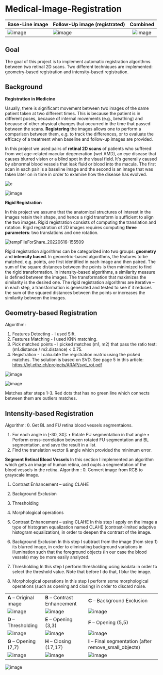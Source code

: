 # Medical-Image-Registration

| Base-Line image | Follow-Up image (registrated) | Combined |
| ---  | ---  |  :----:  |
| ![image](https://user-images.githubusercontent.com/68702877/174038357-fed32ffb-1a0a-4f00-b44a-aec64006e09e.png) |![image](https://user-images.githubusercontent.com/68702877/174038420-b8e9257d-a375-411a-b17e-7bcdc59759af.png)| ![image](https://user-images.githubusercontent.com/68702877/174038468-a8d47cb2-98fd-44a1-bd38-a3a6dad5f5ab.png)|


## Goal
The goal of this project is to implement automatic registration algorithms between two retinal 2D scans. Two different techniques are implemented: geometry-based registration and intensity-based registration.

## Background

**Registration in Medicine**

Usually, there is significant movement between two images of the same patient taken at two different times. This is because the patient is in different poses, because of internal movements (e.g., breathing) and because of other physical changes that occurred in the time that passed between the scans. **Registering** the images allows one to perform a comparison between them, e.g. to track the differences, or to evaluate the efficacy of a treatment when baseline and follow-up images are provided.

In this project we used pairs of **retinal 2D scans** of patients who suffered from wet age-related macular degeneration (wet AMD), an eye disease that causes blurred vision or a blind spot in the visual field. It's generally caused by abnormal blood vessels that leak fluid or blood into the macula.
The first scan in each pair is a baseline image and the second is an image that was taken later on in time in order to examine how the disease has evolved.



![e](https://user-images.githubusercontent.com/68702877/174078749-74593be7-3ffb-439d-a255-825a6fd989d5.png)

![image](https://user-images.githubusercontent.com/68702877/174075445-96323638-dc92-44ae-8797-baed2aec0a6e.png)


**Rigid Registration**

In this project we assume that the anatomical structures of interest in the images retain their shape, and hence a rigid transform is sufficient to align the two images. 
Rigid registration consists of computing the translation and rotation. Rigid registration of 2D images requires computing **three
parameters**: two translations and one rotation.

![tempFileForShare_20220616-155509](https://user-images.githubusercontent.com/68702877/174074392-38df3481-a57e-4b2f-855e-714e047b65de.jpg)


Rigid registration algorithms can be categorized into two groups: **geometry** and **intensity based**. In geometric-based
algorithms, the features to be matched, e.g. points, are first identified in each image and then paired. The sum of the
square distances between the points is then minimized to find the rigid transformation. In intensity-based algorithms,
a similarity measure is defined between the images. The transformation that maximizes the similarity is the desired
one. The rigid registration algorithms are iterative – in each step, a transformation is generated and tested to see if it
reduces the sum of the squared distances between the points or increases the similarity between the images.


## Geometry-based Registration

Algorithm:
1.	Features Detecting - I used Sift.
2.	Features Matching - I used KNN matching.
3.	Pick matched points - I picked matches (m1, m2) that pass the ratio test: (m1.distance / m2.distance) < 0.75. 
4.	Registration - I calculate the registration matrix using the picked matches. The solution is based on SVD. See page 5 in this article: https://igl.ethz.ch/projects/ARAP/svd_rot.pdf


![image](https://user-images.githubusercontent.com/68702877/174043592-1e24971b-9372-45d7-9dbd-ee24d6315115.png)


![image](https://user-images.githubusercontent.com/68702877/174043318-035b3866-604e-44e2-84d0-2f09e7945f8b.png)

Matches after steps 1-3. Red dots that has no  green line which connects between them are outliers matches.

## Intensity-based Registration

Algorithm:
0.	Get BL and FU retina blood vessels segmentaions.
1.	For each angle in [-30, 30]:
  •	Rotate FU segmentation in that angle
  •	Perform cross-correlation between rotated FU segmentation and BL segmentation, and save the result in a list. 
2.	Find the translation vector & angle which provided the minimum error.


**Segment Retinal Blood Vessels**
In this section I implemented an algorithm which gets an image of human retina, and oupts a segmentation of the blood vessels in the retina.
Algorithm :
0. Convert image from RGB to grayscale image.
1. Contrast Enhancement – using CLAHE
2. Background Exclusion
3. Thresholding
4. Morphological operations

1.	Contrast Enhancement – using CLAHE
In this step I apply on the image a type of histogram equalization named CLAHE (contrast-limited adaptive histogram equalization), in order to deepen the contrast of the image.
2.	Background Exclusion
In this step I subtract from the image (from step 1) its blurred  image, in order to eliminating background variations in illumination such that the foreground objects (in our case the blood vessels) may be more easily analyzed.
3.	Thresholding
In this step I perform thresholding using isodata in order to select the threshold value. Note that before I do that, I blur the image.
4.	Morphological operations
In this step I perform some morphological operations (such as opening and closing) in order to discard noise.



|  |  |  |
| ---  | ---  | --- |
| **A** – Original image | **B** – Contrast Enhancement | **C** – Background Exclusion |
|![image](https://user-images.githubusercontent.com/68702877/174040994-d87c15c3-40c8-4177-8f7f-bb30ac8f6e16.png)|![image](https://user-images.githubusercontent.com/68702877/174041064-673d5bac-d72a-4d62-8b1a-8bdf77109c2c.png)|![image](https://user-images.githubusercontent.com/68702877/174041081-0e2baa16-dc79-4d20-a742-2462e3f57e4e.png)|
| **D** – Thresholding | **E** – Opening (3,3) | **F** – Opening (5,5) |
|![image](https://user-images.githubusercontent.com/68702877/174041307-9f68cced-cb15-4fb8-999e-a859782e451e.png)|![image](https://user-images.githubusercontent.com/68702877/174041338-0b7de23c-90d3-4a4a-870a-3149c1538c6f.png)|![image](https://user-images.githubusercontent.com/68702877/174041353-a6a398d8-01fa-44b6-a772-46cf6b0e77fd.png)|
| **G** – Opening (7,7) | **H** – Closing (17,17) | **I** – Final segmentation (after remove_small_objects) |
|![image](https://user-images.githubusercontent.com/68702877/174041452-74005e24-5127-4ae1-9c6c-a1ded06ffac3.png)|![image](https://user-images.githubusercontent.com/68702877/174041478-25a51513-c6a3-4009-9a50-88d0227a5001.png)|![image](https://user-images.githubusercontent.com/68702877/174041488-437caf62-086b-4345-8eb3-e2f6ac85b048.png)|



![image](https://user-images.githubusercontent.com/68702877/174043801-bec60e1f-e53b-4ef6-8bb7-31d3edfb7455.png)

